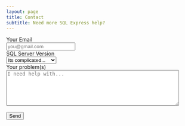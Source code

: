 ```yaml
---
layout: page
title: Contact
subtitle: Need more SQL Express help?
---
```


<form action="https://send.pageclip.co/4VbMDoV02C8aN7vFEjebO1Wbwrl0wRny/Contact" class="pageclip-form" method="post">
  <!-- Replace these inputs with your own. Make sure they have a "name" attribute! -->
	<div class="form-group">
		<label>Your Email</label>
		<br />
		<input required type="email" name="email" placeholder="you@gmail.com" />
	</div>
	<div class="form-group">
		<label>SQL Server Version</label>
		<br />
		<select name="version" required="">
			<option value="complicated">Its complicated...</option>
			<option value="2008">SQL Express 2008</option>
			<option value="2012">SQL Express 2012</option>
			<option value="2014">SQL Express 2014</option>
			<option value="2016">SQL Express 2016</option>
			<option value="2017">SQL Express 2017</option>
		</select>
	</div>
	<div class="form-group">
		<label>Your problem(s)</label>
		<br />
		<textarea required minlength="10" cols="55" rows="6" placeholder="I need help with..."></textarea>
	</div>
  <br />
  <button type="submit" class="pageclip-form__submit--dark-loader">
    <span>Send</span>
  </button>
</form>